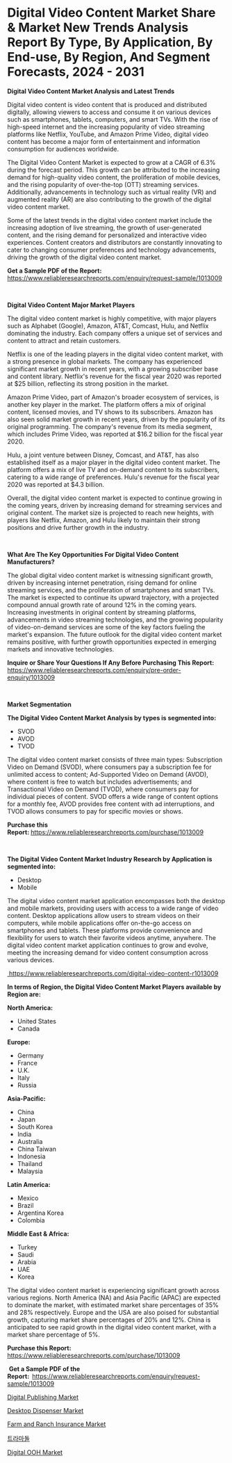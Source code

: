 <p><h1>Digital Video Content Market Share & Market New Trends Analysis Report By Type, By Application, By End-use, By Region, And Segment Forecasts, 2024 - 2031</h1></p><p><strong>Digital Video Content Market Analysis and Latest Trends</strong></p>
<p><p>Digital video content is video content that is produced and distributed digitally, allowing viewers to access and consume it on various devices such as smartphones, tablets, computers, and smart TVs. With the rise of high-speed internet and the increasing popularity of video streaming platforms like Netflix, YouTube, and Amazon Prime Video, digital video content has become a major form of entertainment and information consumption for audiences worldwide.</p><p>The Digital Video Content Market is expected to grow at a CAGR of 6.3% during the forecast period. This growth can be attributed to the increasing demand for high-quality video content, the proliferation of mobile devices, and the rising popularity of over-the-top (OTT) streaming services. Additionally, advancements in technology such as virtual reality (VR) and augmented reality (AR) are also contributing to the growth of the digital video content market.</p><p>Some of the latest trends in the digital video content market include the increasing adoption of live streaming, the growth of user-generated content, and the rising demand for personalized and interactive video experiences. Content creators and distributors are constantly innovating to cater to changing consumer preferences and technology advancements, driving the growth of the digital video content market.</p></p>
<p><strong>Get a Sample PDF of the Report:&nbsp;</strong> <a href="https://www.reliableresearchreports.com/enquiry/request-sample/1013009">https://www.reliableresearchreports.com/enquiry/request-sample/1013009</a></p>
<p>&nbsp;</p>
<p><strong>Digital Video Content Major Market Players</strong></p>
<p><p>The digital video content market is highly competitive, with major players such as Alphabet (Google), Amazon, AT&T, Comcast, Hulu, and Netflix dominating the industry. Each company offers a unique set of services and content to attract and retain customers.</p><p>Netflix is one of the leading players in the digital video content market, with a strong presence in global markets. The company has experienced significant market growth in recent years, with a growing subscriber base and content library. Netflix's revenue for the fiscal year 2020 was reported at $25 billion, reflecting its strong position in the market.</p><p>Amazon Prime Video, part of Amazon's broader ecosystem of services, is another key player in the market. The platform offers a mix of original content, licensed movies, and TV shows to its subscribers. Amazon has also seen solid market growth in recent years, driven by the popularity of its original programming. The company's revenue from its media segment, which includes Prime Video, was reported at $16.2 billion for the fiscal year 2020.</p><p>Hulu, a joint venture between Disney, Comcast, and AT&T, has also established itself as a major player in the digital video content market. The platform offers a mix of live TV and on-demand content to its subscribers, catering to a wide range of preferences. Hulu's revenue for the fiscal year 2020 was reported at $4.3 billion.</p><p>Overall, the digital video content market is expected to continue growing in the coming years, driven by increasing demand for streaming services and original content. The market size is projected to reach new heights, with players like Netflix, Amazon, and Hulu likely to maintain their strong positions and drive further growth in the industry.</p></p>
<p>&nbsp;</p>
<p><strong>What Are The Key Opportunities For Digital Video Content Manufacturers?</strong></p>
<p><p>The global digital video content market is witnessing significant growth, driven by increasing internet penetration, rising demand for online streaming services, and the proliferation of smartphones and smart TVs. The market is expected to continue its upward trajectory, with a projected compound annual growth rate of around 12% in the coming years. Increasing investments in original content by streaming platforms, advancements in video streaming technologies, and the growing popularity of video-on-demand services are some of the key factors fueling the market's expansion. The future outlook for the digital video content market remains positive, with further growth opportunities expected in emerging markets and innovative technologies.</p></p>
<p><strong>Inquire or Share Your Questions If Any Before Purchasing This Report:</strong> <a href="https://www.reliableresearchreports.com/enquiry/pre-order-enquiry/1013009">https://www.reliableresearchreports.com/enquiry/pre-order-enquiry/1013009</a></p>
<p>&nbsp;</p>
<p><strong>Market Segmentation</strong></p>
<p><strong>The Digital Video Content Market Analysis by types is segmented into:</strong></p>
<p><ul><li>SVOD</li><li>AVOD</li><li>TVOD</li></ul></p>
<p><p>The digital video content market consists of three main types: Subscription Video on Demand (SVOD), where consumers pay a subscription fee for unlimited access to content; Ad-Supported Video on Demand (AVOD), where content is free to watch but includes advertisements; and Transactional Video on Demand (TVOD), where consumers pay for individual pieces of content. SVOD offers a wide range of content options for a monthly fee, AVOD provides free content with ad interruptions, and TVOD allows consumers to pay for specific movies or shows.</p></p>
<p><strong>Purchase this Report:&nbsp;</strong><a href="https://www.reliableresearchreports.com/purchase/1013009">https://www.reliableresearchreports.com/purchase/1013009</a></p>
<p>&nbsp;</p>
<p><strong>The Digital Video Content Market Industry Research by Application is segmented into:</strong></p>
<p><ul><li>Desktop</li><li>Mobile</li></ul></p>
<p><p>The digital video content market application encompasses both the desktop and mobile markets, providing users with access to a wide range of video content. Desktop applications allow users to stream videos on their computers, while mobile applications offer on-the-go access on smartphones and tablets. These platforms provide convenience and flexibility for users to watch their favorite videos anytime, anywhere. The digital video content market application continues to grow and evolve, meeting the increasing demand for video content consumption across various devices.</p></p>
<p><a href="https://www.reliableresearchreports.com/digital-video-content-r1013009">&nbsp;https://www.reliableresearchreports.com/digital-video-content-r1013009</a></p>
<p><strong>In terms of Region, the Digital Video Content Market Players available by Region are:</strong></p>
<p>
    <p> <strong> North America: </strong>
        <ul>
            <li>United States</li>
            <li>Canada</li>
        </ul>
        </p> 
    <p> <strong> Europe: </strong>
        <ul>
            <li>Germany</li>
            <li>France</li>
            <li>U.K.</li>
            <li>Italy</li>
            <li>Russia</li>
        </ul>
        </p> 
    <p> <strong> Asia-Pacific: </strong>
        <ul>
            <li>China</li>
            <li>Japan</li>
            <li>South Korea</li>
            <li>India</li>
            <li>Australia</li>
            <li>China Taiwan</li>
            <li>Indonesia</li>
            <li>Thailand</li>
            <li>Malaysia</li>
        </ul>
        </p> 
    <p> <strong> Latin America: </strong>
        <ul>
            <li>Mexico</li>
            <li>Brazil</li>
            <li>Argentina Korea</li>
            <li>Colombia</li>
        </ul>
        </p> 
    <p> <strong> Middle East & Africa: </strong>
        <ul>
            <li>Turkey</li>
            <li>Saudi</li>
            <li>Arabia</li>
            <li>UAE</li>
            <li>Korea</li>
        </ul>
    </p>
    </p>
<p><p>The digital video content market is experiencing significant growth across various regions. North America (NA) and Asia Pacific (APAC) are expected to dominate the market, with estimated market share percentages of 35% and 28% respectively. Europe and the USA are also poised for substantial growth, capturing market share percentages of 20% and 12%. China is anticipated to see rapid growth in the digital video content market, with a market share percentage of 5%.</p></p>
<p><strong>Purchase this Report: </strong><a href="https://www.reliableresearchreports.com/purchase/1013009">https://www.reliableresearchreports.com/purchase/1013009</a></p>
<p>&nbsp;<strong>Get a Sample PDF of the Report:&nbsp;&nbsp;</strong><a href="https://www.reliableresearchreports.com/enquiry/request-sample/1013009">https://www.reliableresearchreports.com/enquiry/request-sample/1013009</a></p>
<p><strong></strong></p>
<p><p><a href="https://github.com/mancsybtousav/Market-Research-Report-List-2/blob/main/digital-publishing-market.md">Digital Publishing Market</a></p><p><a href="https://www.linkedin.com/pulse/desktop-dispenser-market-outlook-industry-overview-forecast-0sq7c?trackingId=U%2FHdS9x54BdK7KGcgEED7A%3D%3D">Desktop Dispenser Market</a></p><p><a href="https://www.linkedin.com/pulse/farm-ranch-insurance-market-competitive-analysis-trends-forecast-wnwlc">Farm and Ranch Insurance Market</a></p><p><a href="https://github.com/xvz497517413/Market-Research-Report-List-2/blob/main/575148249987.md">트라마돌</a></p><p><a href="https://github.com/josesg55/Market-Research-Report-List-2/blob/main/digital-ooh-market.md">Digital OOH Market</a></p></p>